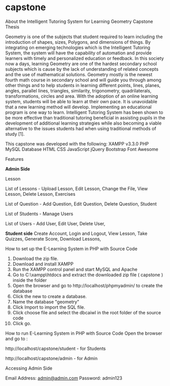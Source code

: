 # capstone
About the Intelligent Tutoring System for Learning Geometry Capstone Thesis

Geometry is one of the subjects that student required to learn including the introduction of shapes, sizes, Polygons, and dimensions of things. By integrating on emerging technologies which is the Intelligent Tutoring System, the system will have the capability of automation and provide learners with timely and personalized education or feedback. In this society now a days, learning Geometry are one of the hardest secondary school subjects which is cause by the lack of understanding of related concepts and the use of mathematical solutions. Geometry mostly is the newest fourth math course in secondary school and will guide you through among other things and to help students in learning different points, lines, planes, angles, parallel lines, triangles, similarity, trigonometry, quadrilaterals, transformations, circles and area. With the adoption of an online learning system, students will be able to learn at their own pace.  It is unavoidable that a new learning method will develop.  Implementing an educational program is one way to learn. Intelligent Tutoring System has been shown to be more effective than traditional tutoring beneficial in assisting pupils in the development of additional learning strategies while also becoming a viable alternative to the issues students had when using traditional methods of study [1].


This capstone was developed with the following:
  XAMPP v3.3.0
  PHP
  MySQL Database
  HTML
  CSS
  JavaScript
  jQuery
  Bootstrap
  Font Awesome

Features

**Admin Side**

Lesson

List of Lessons - 
  Upload Lesson,
  Edit Lesson,
  Change the File,
  View Lesson,
  Delete Lesson,
  Exercises

List of Question - 
  Add Question,
  Edit Question,
  Delete Question,
  Student
  
List of Students - 
  Manage Users

List of Users - 
  Add User,
  Edit User,
  Delete User,
  
**Student side**
  Create Account,
  Login and Logout,
  View Lesson,
  Take Quizzes,
  Generate Score,
  Download Lessons,


How to set up the E-Learning System in PHP with Source Code
  1. Download the zip file.
  2. Download and install XAMPP
  3. Run the XAMPP control panel and start MySQL and Apache
  4. Go to C:\xampp\htdocs and extract the downloaded zip file ( capstone ) inside the folder
  5. Open the browser and go to http://localhost/phpmyadmin/ to create the database
  6. Click the new to create a database.
  7. Name the database "geometry"
  8. Click Import to import the SQL file.
  9. Click choose file and select the dbcaiwl in the root folder of the source code
  10. Click go.

How to run E-Learning System in PHP with Source Code
Open the browser and go to :

http://localhost/capstone/student - for Students

http://localhost/capstone/admin - for Admin

Accessing Admin Side

Email Address: admin@admin.com
Password: admin123




